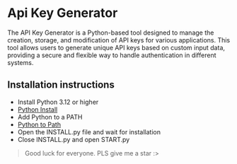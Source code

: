 # Api Key Generator
The API Key Generator is a Python-based tool designed to manage the creation, storage, and modification of API keys for various applications. This tool allows users to generate unique API keys based on custom input data, providing a secure and flexible way to handle authentication in different systems.
## Installation instructions
- Install Python 3.12 or higher
- [Python Install](python.org/downloads/)
- Add Python to a PATH
- [Python to Path](https://www.youtube.com/watch?v=91SGaK7_eeY&t=86s)
- Open the INSTALL.py file and wait for installation
- Close INSTALL.py and open START.py
> Good luck for everyone. PLS give me a star :>
